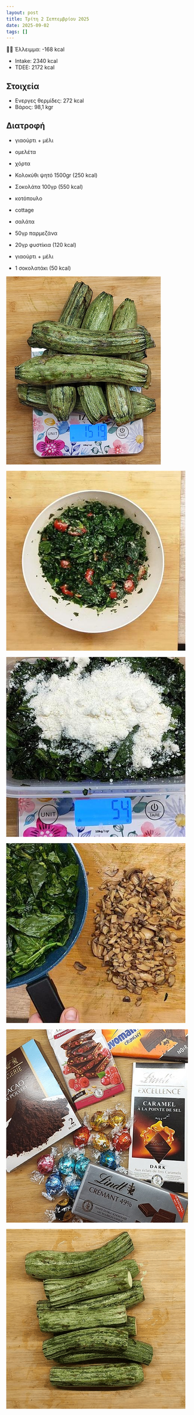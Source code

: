 ```yaml
---
layout: post
title: Τρίτη 2 Σεπτεμβρίου 2025
date: 2025-09-02
tags: []
---
```


👎🏻 Έλλειμμα: <span class="red">-168 kcal</span>

- Intake: 2340 kcal
- ΤDEE: 2172 kcal

## Στοιχεία

- Ενεργες θερμίδες: 272 kcal
- Βάρος: 98,1 kgr

## Διατροφή

- γιαούρτι + μέλι
- ομελέτα

- χόρτα
- Κολοκύθι ψητό 1500gr (250 kcal)

- Σοκολάτα 100γρ (550 kcal)

- κοτόπουλο
- cottage
- σαλάτα
- 50γρ παρμεζάνα

- 20γρ φυστίκια (120 kcal)
- γιαούρτι + μέλι
- 1 σοκολατάκι (50 kcal)





![pic](/pics/2025-09-02/01.jpg)<br>

![pic](/pics/2025-09-02/02.jpg)<br>

![pic](/pics/2025-09-02/03.jpg)<br>

![pic](/pics/2025-09-02/04.jpg)<br>

![pic](/pics/2025-09-02/05.jpg)<br>

![pic](/pics/2025-09-02/kol.gif)<br>
